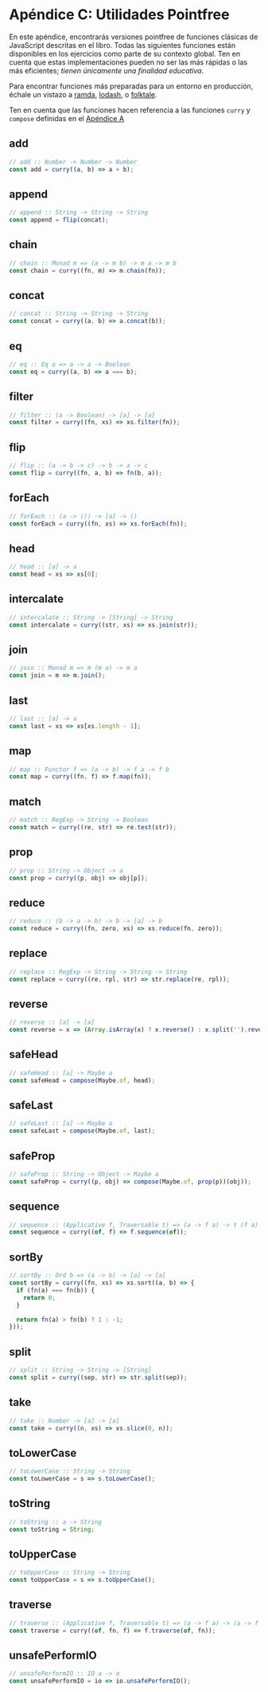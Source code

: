 # Apéndice C:  Utilidades Pointfree

En este apéndice, encontrarás versiones pointfree de funciones clásicas de JavaScript
descritas en el libro. Todas las siguientes funciones están disponibles en los ejercicios como parte de su contexto global. Ten en cuenta que estas implementaciones pueden no ser las más rápidas o las 
más eficientes; *tienen únicamente una finalidad educativa*.

Para encontrar funciones más preparadas para un entorno en producción, échale un vistazo a
[ramda](https://ramdajs.com/), [lodash](https://lodash.com/), o [folktale](http://folktale.origamitower.com/).

Ten en cuenta que las funciones hacen referencia a las funciones `curry` y `compose` definidas en el [Apéndice A](./appendix_a-es.md)

## add 

```js
// add :: Number -> Number -> Number
const add = curry((a, b) => a + b);
```

## append

```js
// append :: String -> String -> String
const append = flip(concat);
```

## chain

```js
// chain :: Monad m => (a -> m b) -> m a -> m b
const chain = curry((fn, m) => m.chain(fn));
```

## concat

```js
// concat :: String -> String -> String
const concat = curry((a, b) => a.concat(b));
```

## eq

```js
// eq :: Eq a => a -> a -> Boolean
const eq = curry((a, b) => a === b);
```

## filter

```js
// filter :: (a -> Boolean) -> [a] -> [a]
const filter = curry((fn, xs) => xs.filter(fn));
```

## flip

```js
// flip :: (a -> b -> c) -> b -> a -> c
const flip = curry((fn, a, b) => fn(b, a));
```

## forEach 

```js
// forEach :: (a -> ()) -> [a] -> ()
const forEach = curry((fn, xs) => xs.forEach(fn));
```

## head

```js
// head :: [a] -> a
const head = xs => xs[0];
```

## intercalate

```js
// intercalate :: String -> [String] -> String
const intercalate = curry((str, xs) => xs.join(str));
```

## join

```js
// join :: Monad m => m (m a) -> m a
const join = m => m.join();
```

## last

```js
// last :: [a] -> a
const last = xs => xs[xs.length - 1];
```

## map

```js
// map :: Functor f => (a -> b) -> f a -> f b
const map = curry((fn, f) => f.map(fn));
```

## match

```js
// match :: RegExp -> String -> Boolean
const match = curry((re, str) => re.test(str));
```

## prop 

```js
// prop :: String -> Object -> a
const prop = curry((p, obj) => obj[p]);
```

## reduce

```js
// reduce :: (b -> a -> b) -> b -> [a] -> b
const reduce = curry((fn, zero, xs) => xs.reduce(fn, zero));
```

## replace

```js
// replace :: RegExp -> String -> String -> String
const replace = curry((re, rpl, str) => str.replace(re, rpl));
```

## reverse

```js
// reverse :: [a] -> [a]
const reverse = x => (Array.isArray(x) ? x.reverse() : x.split('').reverse().join(''));
```

## safeHead

```js
// safeHead :: [a] -> Maybe a
const safeHead = compose(Maybe.of, head);
```

## safeLast

```js
// safeLast :: [a] -> Maybe a
const safeLast = compose(Maybe.of, last);
```

## safeProp

```js
// safeProp :: String -> Object -> Maybe a
const safeProp = curry((p, obj) => compose(Maybe.of, prop(p))(obj));
```

## sequence

```js
// sequence :: (Applicative f, Traversable t) => (a -> f a) -> t (f a) -> f (t a)
const sequence = curry((of, f) => f.sequence(of));
```

## sortBy

```js
// sortBy :: Ord b => (a -> b) -> [a] -> [a]
const sortBy = curry((fn, xs) => xs.sort((a, b) => {
  if (fn(a) === fn(b)) {
    return 0;
  }

  return fn(a) > fn(b) ? 1 : -1;
}));
```

## split

```js
// split :: String -> String -> [String]
const split = curry((sep, str) => str.split(sep));
```

## take

```js
// take :: Number -> [a] -> [a]
const take = curry((n, xs) => xs.slice(0, n));
```

## toLowerCase

```js
// toLowerCase :: String -> String
const toLowerCase = s => s.toLowerCase();
```

## toString

```js
// toString :: a -> String
const toString = String;
```

## toUpperCase

```js
// toUpperCase :: String -> String
const toUpperCase = s => s.toUpperCase();
```

## traverse

```js
// traverse :: (Applicative f, Traversable t) => (a -> f a) -> (a -> f b) -> t a -> f (t b)
const traverse = curry((of, fn, f) => f.traverse(of, fn));
```

## unsafePerformIO

```js
// unsafePerformIO :: IO a -> a
const unsafePerformIO = io => io.unsafePerformIO();
```
